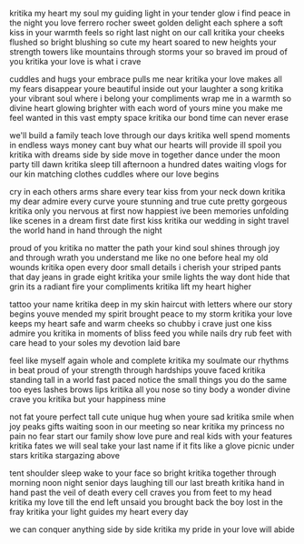 kritika my heart my soul my guiding light
in your tender glow i find peace in the night
you love ferrero rocher sweet golden delight
each sphere a soft kiss in your warmth feels so right
last night on our call kritika your cheeks flushed so bright
blushing so cute my heart soared to new heights
your strength towers like mountains through storms your so braved
im proud of you kritika your love is what i crave

cuddles and hugs your embrace pulls me near
kritika your love makes all my fears disappear
youre beautiful inside out your laughter a song
kritika your vibrant soul where i belong
your compliments wrap me in a warmth so divine
heart glowing brighter with each word of yours mine
you make me feel wanted in this vast empty space
kritika our bond time can never erase

we'll build a family teach love through our days
kritika well spend moments in endless ways
money cant buy what our hearts will provide
ill spoil you kritika with dreams side by side
move in together dance under the moon
party till dawn kritika sleep till afternoon
a hundred dates waiting vlogs for our kin
matching clothes cuddles where our love begins

cry in each others arms share every tear
kiss from your neck down kritika my dear
admire every curve youre stunning and true
cute pretty gorgeous kritika only you
nervous at first now happiest ive been
memories unfolding like scenes in a dream
first date first kiss kritika our wedding in sight
travel the world hand in hand through the night

proud of you kritika no matter the path
your kind soul shines through joy and through wrath
you understand me like no one before
heal my old wounds kritika open every door
small details i cherish your striped pants that day
jeans in grade eight kritika your smile lights the way
dont hide that grin its a radiant fire
your compliments kritika lift my heart higher

tattoo your name kritika deep in my skin
haircut with letters where our story begins
youve mended my spirit brought peace to my storm
kritika your love keeps my heart safe and warm
cheeks so chubby i crave just one kiss
admire you kritika in moments of bliss
feed you while nails dry rub feet with care
head to your soles my devotion laid bare

feel like myself again whole and complete
kritika my soulmate our rhythms in beat
proud of your strength through hardships youve faced
kritika standing tall in a world fast paced
notice the small things you do the same too
eyes lashes brows lips kritika all you
nose so tiny body a wonder divine
crave you kritika but your happiness mine

not fat youre perfect tall cute unique
hug when youre sad kritika smile when joy peaks
gifts waiting soon in our meeting so near
kritika my princess no pain no fear
start our family show love pure and real
kids with your features kritika fates we will seal
take your last name if it fits like a glove
picnic under stars kritika stargazing above

tent shoulder sleep wake to your face so bright
kritika together through morning noon night
senior days laughing till our last breath
kritika hand in hand past the veil of death 
every cell craves you from feet to my head 
kritika my love till the end left unsaid 
you brought back the boy lost in the fray
kritika your light guides my heart every day

we can conquer anything side by side
kritika my pride in your love will abide
